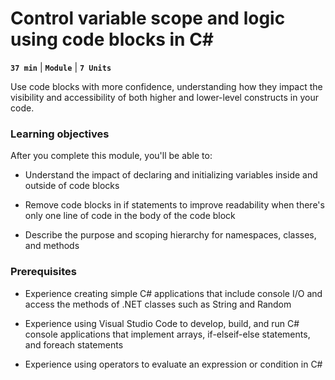 # Control variable scope and logic using code blocks in C#

**`37 min`** | **`Module`** | **`7 Units`**

Use code blocks with more confidence, understanding how they impact the visibility and accessibility of both higher and lower-level constructs in your code.

### Learning objectives

After you complete this module, you'll be able to:

- Understand the impact of declaring and initializing variables inside and outside of code blocks

- Remove code blocks in if statements to improve readability when there's only one line of code in the body of the code block

- Describe the purpose and scoping hierarchy for namespaces, classes, and methods


### Prerequisites

- Experience creating simple C# applications that include console I/O and access the methods of .NET classes such as String and Random

- Experience using Visual Studio Code to develop, build, and run C# console applications that implement arrays, if-elseif-else statements, and foreach statements

- Experience using operators to evaluate an expression or condition in C#

